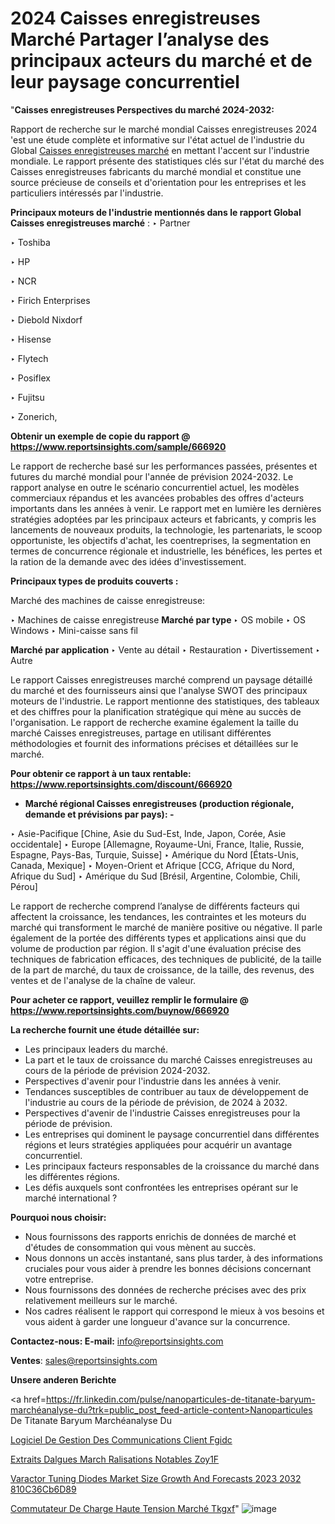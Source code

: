 # 2024 Caisses enregistreuses Marché Partager l’analyse des principaux acteurs du marché et de leur paysage concurrentiel

"<strong>Caisses enregistreuses Perspectives du marché 2024-2032:</strong>

Rapport de recherche sur le marché mondial Caisses enregistreuses 2024 'est une étude complète et informative sur l'état actuel de l'industrie du Global <a href=https://www.reportsinsights.com/sample/666920>Caisses enregistreuses marché</a> en mettant l'accent sur l'industrie mondiale. Le rapport présente des statistiques clés sur l'état du marché des Caisses enregistreuses fabricants du marché mondial et constitue une source précieuse de conseils et d'orientation pour les entreprises et les particuliers intéressés par l'industrie.

<strong>Principaux moteurs de l'industrie mentionnés dans le rapport Global Caisses enregistreuses marché</strong> :
‣ Partner

‣ Toshiba

‣ HP

‣ NCR

‣ Firich Enterprises

‣ Diebold Nixdorf

‣ Hisense

‣ Flytech

‣ Posiflex

‣ Fujitsu

‣ Zonerich,

<strong>Obtenir un exemple de copie du rapport @ <a href=https://www.reportsinsights.com/sample/666920>https://www.reportsinsights.com/sample/666920</a></strong>

Le rapport de recherche basé sur les performances passées, présentes et futures du marché mondial pour l'année de prévision 2024-2032. Le rapport analyse en outre le scénario concurrentiel actuel, les modèles commerciaux répandus et les avancées probables des offres d'acteurs importants dans les années à venir. Le rapport met en lumière les dernières stratégies adoptées par les principaux acteurs et fabricants, y compris les lancements de nouveaux produits, la technologie, les partenariats, le scoop opportuniste, les objectifs d'achat, les coentreprises, la segmentation en termes de concurrence régionale et industrielle, les bénéfices, les pertes et la ration de la demande avec des idées d'investissement.

<strong>Principaux types de produits couverts :</strong>

Marché des machines de caisse enregistreuse:

‣  Machines de caisse enregistreuse <strong> Marché <strong> par type </strong> </strong>
‣ OS mobile
‣ OS Windows
‣ Mini-caisse sans fil

<strong>Marché par application </strong>
‣ Vente au détail
‣ Restauration
‣ Divertissement
‣ Autre

Le rapport Caisses enregistreuses marché comprend un paysage détaillé du marché et des fournisseurs ainsi que l'analyse SWOT des principaux moteurs de l'industrie. Le rapport mentionne des statistiques, des tableaux et des chiffres pour la planification stratégique qui mène au succès de l'organisation. Le rapport de recherche examine également la taille du marché Caisses enregistreuses, partage en utilisant différentes méthodologies et fournit des informations précises et détaillées sur le marché.

<strong>Pour obtenir ce rapport à un taux rentable: <a href=https://www.reportsinsights.com/discount/666920>https://www.reportsinsights.com/discount/666920</a></strong>
<ul>
  <li><strong>Marché régional Caisses enregistreuses (production régionale, demande et prévisions par pays): -</strong></li>
</ul>
‣ Asie-Pacifique [Chine, Asie du Sud-Est, Inde, Japon, Corée, Asie occidentale]
‣ Europe [Allemagne, Royaume-Uni, France, Italie, Russie, Espagne, Pays-Bas, Turquie, Suisse]
‣ Amérique du Nord [États-Unis, Canada, Mexique]
‣ Moyen-Orient et Afrique [CCG, Afrique du Nord, Afrique du Sud]
‣ Amérique du Sud [Brésil, Argentine, Colombie, Chili, Pérou]

Le rapport de recherche comprend l’analyse de différents facteurs qui affectent la croissance, les tendances, les contraintes et les moteurs du marché qui transforment le marché de manière positive ou négative. Il parle également de la portée des différents types et applications ainsi que du volume de production par région. Il s'agit d'une évaluation précise des techniques de fabrication efficaces, des techniques de publicité, de la taille de la part de marché, du taux de croissance, de la taille, des revenus, des ventes et de l'analyse de la chaîne de valeur.

<strong>Pour acheter ce rapport, veuillez remplir le formulaire @   <a href=https://www.reportsinsights.com/buynow/666920>https://www.reportsinsights.com/buynow/666920</a></strong>

<strong>La recherche fournit une étude détaillée sur:</strong>
<ul>
  <li>Les principaux leaders du marché.</li>
  <li>La part et le taux de croissance du marché Caisses enregistreuses au cours de la période de prévision 2024-2032.</li>
  <li>Perspectives d'avenir pour l'industrie dans les années à venir.</li>
  <li>Tendances susceptibles de contribuer au taux de développement de l'industrie au cours de la période de prévision, de 2024 à 2032.</li>
  <li>Perspectives d'avenir de l'industrie Caisses enregistreuses pour la période de prévision.</li>
  <li>Les entreprises qui dominent le paysage concurrentiel dans différentes régions et leurs stratégies appliquées pour acquérir un avantage concurrentiel.</li>
  <li>Les principaux facteurs responsables de la croissance du marché dans les différentes régions.</li>
  <li>Les défis auxquels sont confrontées les entreprises opérant sur le marché international ?</li>
</ul>
<strong>Pourquoi nous choisir:</strong>
<ul>
  <li>Nous fournissons des rapports enrichis de données de marché et d'études de consommation qui vous mènent au succès.</li>
  <li>Nous donnons un accès instantané, sans plus tarder, à des informations cruciales pour vous aider à prendre les bonnes décisions concernant votre entreprise.</li>
  <li>Nous fournissons des données de recherche précises avec des prix relativement meilleurs sur le marché.</li>
  <li>Nos cadres réalisent le rapport qui correspond le mieux à vos besoins et vous aident à garder une longueur d'avance sur la concurrence.</li>
</ul>
<strong>Contactez-nous:
</strong><strong>E-mail:</strong> <a href=mailto:info@reportsinsights.com>info@reportsinsights.com</a>

<strong>Ventes</strong>: <a href=mailto:sales@reportsinsights.com>sales@reportsinsights.com</a>

<strong>Unsere anderen Berichte</strong>

<a href=https://fr.linkedin.com/pulse/nanoparticules-de-titanate-baryum-marchéanalyse-du?trk=public_post_feed-article-content>Nanoparticules De Titanate Baryum Marchéanalyse Du</a>

<a href=https://www.linkedin.com/pulse/logiciel-de-gestion-des-communications-client-fgidc/>Logiciel De Gestion Des Communications Client Fgidc</a>

<a href=https://www.linkedin.com/pulse/extraits-dalgues-march%C3%A9-r%C3%A9alisations-notables-zoy1f/>Extraits Dalgues March Ralisations Notables Zoy1F</a>

<a href=https://medium.com/@d7298290/varactor-tuning-diodes-market-size-growth-and-forecasts-2023-2032-810c36cb6d89>Varactor Tuning Diodes Market Size Growth And Forecasts 2023 2032 810C36Cb6D89</a>

<a href=https://fr.linkedin.com/pulse/commutateur-de-charge-haute-tension-marché-tkgxf/>Commutateur De Charge Haute Tension Marché Tkgxf</a>"
![image](https://github.com/daminid12/RImarketgrowth/assets/158430485/913b2f71-02ee-437b-8f33-a5cf67f90c62)
